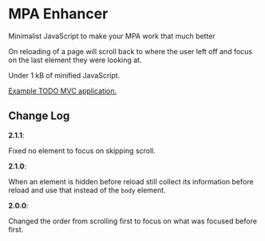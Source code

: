 # MPA Enhancer

Minimalist JavaScript to make your MPA work that much better

On reloading of a page will scroll back to where the user left off and focus on
the last element they were looking at.

Under 1 kB of minified JavaScript.

[Example TODO MVC application.](https://jon49.github.io/mpa-enhancer/todo/)

## Change Log

**2.1.1**:

Fixed no element to focus on skipping scroll.

**2.1.0**:

When an element is hidden before reload still collect its information before
reload and use that instead of the `body` element.

**2.0.0**:

Changed the order from scrolling first to focus on what was focused before
first.


